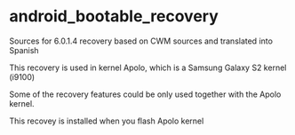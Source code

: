 android_bootable_recovery
=========================

Sources for 6.0.1.4 recovery based on CWM sources and translated into Spanish

This recovery is used in kernel Apolo, which is a Samsung Galaxy S2 kernel (i9100)

Some of the recovery features could be only used together with the Apolo kernel.

This recovey is installed when you flash Apolo kernel



